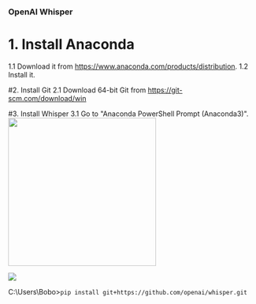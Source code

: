 ### OpenAI Whisper 



# 1. Install Anaconda
1.1 Download it from https://www.anaconda.com/products/distribution.
1.2 Install it.

#2. Install Git
2.1 Download 64-bit Git from https://git-scm.com/download/win

#3. Install Whisper
3.1 Go to "Anaconda PowerShell Prompt (Anaconda3)".
<img src="http://www.maxtblog.com/wp-content/uploads/2020/02/PwshNotebook_019_2020-02-11_10-08-08.png" width=300>

![](http://www.maxtblog.com/wp-content/uploads/2020/02/PwshNotebook_019_2020-02-11_10-08-08.png)

C:\Users\Bobo>`pip install git+https://github.com/openai/whisper.git`
